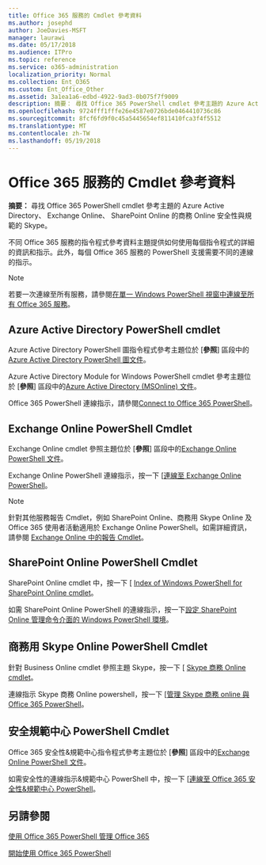 ```yaml
---
title: Office 365 服務的 Cmdlet 參考資料
ms.author: josephd
author: JoeDavies-MSFT
manager: laurawi
ms.date: 05/17/2018
ms.audience: ITPro
ms.topic: reference
ms.service: o365-administration
localization_priority: Normal
ms.collection: Ent_O365
ms.custom: Ent_Office_Other
ms.assetid: 3a1ea1a6-edbd-4922-9ad3-0b075f7f9009
description: 摘要： 尋找 Office 365 PowerShell cmdlet 參考主題的 Azure Active Directory、 Exchange Online、 SharePoint Online 的商務 Online 安全性與規範的 Skype。
ms.openlocfilehash: 9724fff1fffe26e4587e0726bde0464410736c86
ms.sourcegitcommit: 8fcf6fd9f0c45a5445654ef811410fca3f4f5512
ms.translationtype: MT
ms.contentlocale: zh-TW
ms.lasthandoff: 05/19/2018
---
```

# <a name="cmdlet-references-for-office-365-services"></a>Office 365 服務的 Cmdlet 參考資料

 **摘要：** 尋找 Office 365 PowerShell cmdlet 參考主題的 Azure Active Directory、 Exchange Online、 SharePoint Online 的商務 Online 安全性與規範的 Skype。
  
不同 Office 365 服務的指令程式參考資料主題提供如何使用每個指令程式的詳細的資訊和指示。此外，每個 Office 365 服務的 PowerShell 支援需要不同的連線的指示。
  
> [!NOTE]
> 若要一次連線至所有服務，請參閱[在單一 Windows PowerShell 視窗中連線至所有 Office 365 服務](connect-to-all-office-365-services-in-a-single-windows-powershell-window.md)。 
  
## <a name="azure-active-directory-powershell-cmdlets"></a>Azure Active Directory PowerShell cmdlet

Azure Active Directory PowerShell 圖指令程式參考主題位於 [**參照**] 區段中的[Azure Active Directory PowerShell 圖文件](https://docs.microsoft.com/powershell/azure/active-directory/install-adv2?view=azureadps-2.0)。

Azure Active Directory Module for Windows PowerShell cmdlet 參考主題位於 [**參照**] 區段中的[Azure Active Directory (MSOnline) 文件](https://docs.microsoft.com/powershell/azure/active-directory/overview?view=azureadps-1.0)。

Office 365 PowerShell 連線指示，請參閱[Connect to Office 365 PowerShell](connect-to-office-365-powershell.md)。
  
## <a name="exchange-online-powershell-cmdlets"></a>Exchange Online PowerShell Cmdlet

Exchange Online cmdlet 參照主題位於 [**參照**] 區段中的[Exchange Online PowerShell 文件](https://docs.microsoft.com/powershell/exchange/exchange-online/exchange-online-powershell?view=exchange-ps)。
  
Exchange Online PowerShell 連線指示，按一下 [[連線至 Exchange Online PowerShell](https://go.microsoft.com/fwlink/p/?LinkId=396554)。
  
> [!NOTE]
> 針對其他服務報告 Cmdlet，例如 SharePoint Online、商務用 Skype Online 及 Office 365 使用者活動適用於 Exchange Online PowerShell。如需詳細資訊，請參閱 [Exchange Online 中的報告 Cmdlet](https://go.microsoft.com/fwlink/p/?LinkId=691595)。 
  
## <a name="sharepoint-online-powershell-cmdlets"></a>SharePoint Online PowerShell Cmdlet

SharePoint Online cmdlet 中，按一下 [ [Index of Windows PowerShell for SharePoint Online cmdlet](https://go.microsoft.com/fwlink/p/?LinkId=691476)。
  
如需 SharePoint Online PowerShell 的連線指示，按一下[設定 SharePoint Online 管理命令介面的 Windows PowerShell 環境](https://go.microsoft.com/fwlink/p/?LinkId=691603)。
  
## <a name="skype-for-business-online-powershell-cmdlets"></a>商務用 Skype Online PowerShell Cmdlet

針對 Business Online cmdlet 參照主題 Skype，按一下 [ [Skype 商務 Online cmdlet](https://technet.microsoft.com/library/mt228132.aspx)。
  
連線指示 Skype 商務 Online powershell，按一下 [[管理 Skype 商務 online 與 Office 365 PowerShell](manage-skype-for-business-online-with-office-365-powershell.md)。

## <a name="security-amp-compliance-center-powershell-cmdlets"></a>安全規範中心 PowerShell Cmdlet

Office 365 安全性&amp;規範中心指令程式參考主題位於 [**參照**] 區段中的[Exchange Online PowerShell 文件](https://docs.microsoft.com/powershell/exchange/exchange-online/exchange-online-powershell?view=exchange-ps)。
  
如需安全性的連線指示&amp;規範中心 PowerShell 中，按一下 [[連線至 Office 365 安全性&amp;規範中心 PowerShell](https://docs.microsoft.com/powershell/exchange/office-365-scc/connect-to-scc-powershell/connect-to-scc-powershell?view=exchange-ps)。


  
## <a name="see-also"></a>另請參閱

[使用 Office 365 PowerShell 管理 Office 365](manage-office-365-with-office-365-powershell.md)
  
[開始使用 Office 365 PowerShell](getting-started-with-office-365-powershell.md)

